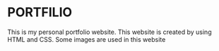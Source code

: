 # PORTFILIO
This is my personal portfolio website.
This website is created by using HTML and CSS.
Some images are used in this website
